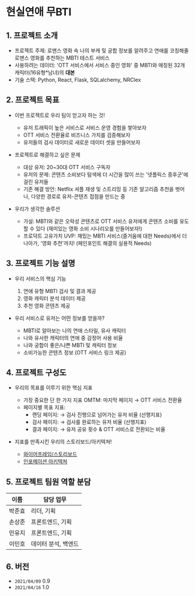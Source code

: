 # 현실연애 무BTI

## 1. 프로젝트 소개
- 프로젝트 주제:
   로맨스 영화 속 나의 부캐 및 궁합 정보를 알려주고
   연애를 코칭해줄 로맨스 영화를 추천하는 MBTI 테스트 서비스
- 사용하려는 데이터: 'OTT 서비스에서 서비스 중인 영화' 중 MBTI와 매칭된 32개 캐릭터(16유형*남녀)의 **대본**
- 기술 스택: Python, React, Flask, SQLalchemy, NRClex

## 2. 프로젝트 목표
- 이번 프로젝트로 우리 팀이 얻고자 하는 것!
    - 유저 트래픽이 높은 서비스로 서비스 운영 경험을 쌓아보자
    - OTT 서비스 전환율로 비즈니스 가치를 검증해보자
    - 유저들의 검사 데이터로 새로운 데이터 셋을 만들어보자


- 프로젝트로 해결하고 싶은 문제
    - 대상 유저: 20~30대 OTT 서비스 구독자
    - 유저의 문제: 콘텐츠 소비보다 탐색에 더 시간을 많이 쓰는 '넷플릭스 증후군'에 걸린 유저들
    - 기존 해결 방안: Netflix 셔플 재생 및 스트리밍 등 기존 알고리즘 추천을 벗어나, 다양한 경로로 유저-콘텐츠 접점을 만드는 중


- 우리가 생각한 솔루션
    - 가설:
        MBTI와 같은 오락성 콘텐츠로 OTT 서비스 유저에게 콘텐츠 소비를 유도할 수 있다
        (재미있는 영화 소비 시나리오를 만들어보자!)
    - 프로덕트 고유가치 UVP:
        재밌는 MBTI 서비스(즐거움에 대한 Needs)에서 더 나아가, '영화 추천'까지! (페인포인트 해결의 실용적 Needs)


## 3. 프로젝트 기능 설명

- 우리 서비스의 핵심 기능
    1. 연애 유형 MBTI 검사 및 결과 제공
    1. 영화 캐릭터 분석 데이터 제공
    1. 추천 영화 콘텐츠 제공


- 우리 서비스로 유저는 어떤 정보를 얻을까?
    - MBTI로 알아보는 나의 연애 스타일, 유사 캐릭터
    - 나와 유사한 캐릭터의 연애 중 감정어 사용 비율
    - 나와 궁합이 좋은/나쁜 MBTI 및 캐릭터 정보
    - 소비가능한 콘텐츠 정보 (OTT 서비스 링크 제공)


## 4. 프로젝트 구성도

- 우리의 목표를 이루기 위한 핵심 지표
    - 가장 중요한 단 한 가지 지표 OMTM: 마지막 페이지 → OTT 서비스 전환율
    - 페이지별 목표 지표:
        - 랜딩 페이지: → 검사 진행으로 넘어가는 유저 비율 (선행지표)
        - 검사 페이지: → 검사를 완료하는 유저 비율 (선행지표)
        - 결과 페이지: → 유저 공유 횟수 & OTT 서비스로 전환되는 비율


- 지표를 만족시킨 우리의 스토리보드/아키텍쳐!
    - [와이어프레임/스토리보드](https://kdt-gitlab.elice.io/001-part3-moviecharacter/team3/project-DNB/-/wikis/%5B%EA%B8%B0%ED%9A%8D%5D-%EC%84%9C%EB%B9%84%EC%8A%A4-%ED%94%84%EB%A1%9C%ED%86%A0%ED%83%80%EC%9E%85-(%EC%A0%95%EB%B3%B4-%EB%B0%8F-%EA%B8%B0%EB%8A%A5-%ED%8F%AC%ED%95%A8))
    - [인포메이션 아키텍쳐](https://kdt-gitlab.elice.io/001-part3-moviecharacter/team3/project-DNB/-/wikis/%5B%EA%B8%B0%ED%9A%8D%5D-Information-Architecture)
    

## 5. 프로젝트 팀원 역할 분담

| 이름 | 담당 업무 |
| ------ | ------ |
| 박준효 | 리더, 기획 |
| 손상준 | 프론트엔드, 기획 |
| 민유지 | 프론트엔드, 기획 |
| 이민호 | 데이터 분석, 백엔드 |


## 6. 버전

- `2021/04/09` 0.9
- `2021/04/16` 1.0
